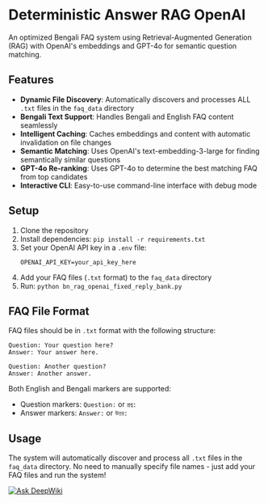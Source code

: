 # Deterministic Answer RAG OpenAI

An optimized Bengali FAQ system using Retrieval-Augmented Generation (RAG) with OpenAI's embeddings and GPT-4o for semantic question matching.

## Features

- **Dynamic File Discovery**: Automatically discovers and processes ALL `.txt` files in the `faq_data` directory
- **Bengali Text Support**: Handles Bengali and English FAQ content seamlessly  
- **Intelligent Caching**: Caches embeddings and content with automatic invalidation on file changes
- **Semantic Matching**: Uses OpenAI's text-embedding-3-large for finding semantically similar questions
- **GPT-4o Re-ranking**: Uses GPT-4o to determine the best matching FAQ from top candidates
- **Interactive CLI**: Easy-to-use command-line interface with debug mode

## Setup

1. Clone the repository
2. Install dependencies: `pip install -r requirements.txt`
3. Set your OpenAI API key in a `.env` file:
   ```
   OPENAI_API_KEY=your_api_key_here
   ```
4. Add your FAQ files (`.txt` format) to the `faq_data` directory
5. Run: `python bn_rag_openai_fixed_reply_bank.py`

## FAQ File Format

FAQ files should be in `.txt` format with the following structure:
```
Question: Your question here?
Answer: Your answer here.

Question: Another question?
Answer: Another answer.
```

Both English and Bengali markers are supported:
- Question markers: `Question:` or `প্রশ্ন:`
- Answer markers: `Answer:` or `উত্তর:`

## Usage

The system will automatically discover and process all `.txt` files in the `faq_data` directory. No need to manually specify file names - just add your FAQ files and run the system!

[![Ask DeepWiki](https://deepwiki.com/badge.svg)](https://deepwiki.com/ehzawad/deterministic-answer-rag-openai)
